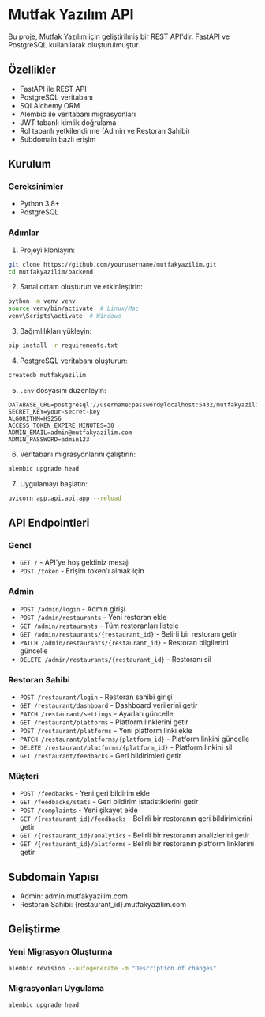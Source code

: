# Mutfak Yazılım API

Bu proje, Mutfak Yazılım için geliştirilmiş bir REST API'dir. FastAPI ve PostgreSQL kullanılarak oluşturulmuştur.

## Özellikler

- FastAPI ile REST API
- PostgreSQL veritabanı
- SQLAlchemy ORM
- Alembic ile veritabanı migrasyonları
- JWT tabanlı kimlik doğrulama
- Rol tabanlı yetkilendirme (Admin ve Restoran Sahibi)
- Subdomain bazlı erişim

## Kurulum

### Gereksinimler

- Python 3.8+
- PostgreSQL

### Adımlar

1. Projeyi klonlayın:

```bash
git clone https://github.com/yourusername/mutfakyazilim.git
cd mutfakyazilim/backend
```

2. Sanal ortam oluşturun ve etkinleştirin:

```bash
python -m venv venv
source venv/bin/activate  # Linux/Mac
venv\Scripts\activate  # Windows
```

3. Bağımlılıkları yükleyin:

```bash
pip install -r requirements.txt
```

4. PostgreSQL veritabanı oluşturun:

```bash
createdb mutfakyazilim
```

5. `.env` dosyasını düzenleyin:

```
DATABASE_URL=postgresql://username:password@localhost:5432/mutfakyazilim
SECRET_KEY=your-secret-key
ALGORITHM=HS256
ACCESS_TOKEN_EXPIRE_MINUTES=30
ADMIN_EMAIL=admin@mutfakyazilim.com
ADMIN_PASSWORD=admin123
```

6. Veritabanı migrasyonlarını çalıştırın:

```bash
alembic upgrade head
```

7. Uygulamayı başlatın:

```bash
uvicorn app.api.api:app --reload
```

## API Endpointleri

### Genel

- `GET /` - API'ye hoş geldiniz mesajı
- `POST /token` - Erişim token'ı almak için

### Admin

- `POST /admin/login` - Admin girişi
- `POST /admin/restaurants` - Yeni restoran ekle
- `GET /admin/restaurants` - Tüm restoranları listele
- `GET /admin/restaurants/{restaurant_id}` - Belirli bir restoranı getir
- `PATCH /admin/restaurants/{restaurant_id}` - Restoran bilgilerini güncelle
- `DELETE /admin/restaurants/{restaurant_id}` - Restoranı sil

### Restoran Sahibi

- `POST /restaurant/login` - Restoran sahibi girişi
- `GET /restaurant/dashboard` - Dashboard verilerini getir
- `PATCH /restaurant/settings` - Ayarları güncelle
- `GET /restaurant/platforms` - Platform linklerini getir
- `POST /restaurant/platforms` - Yeni platform linki ekle
- `PATCH /restaurant/platforms/{platform_id}` - Platform linkini güncelle
- `DELETE /restaurant/platforms/{platform_id}` - Platform linkini sil
- `GET /restaurant/feedbacks` - Geri bildirimleri getir

### Müşteri

- `POST /feedbacks` - Yeni geri bildirim ekle
- `GET /feedbacks/stats` - Geri bildirim istatistiklerini getir
- `POST /complaints` - Yeni şikayet ekle
- `GET /{restaurant_id}/feedbacks` - Belirli bir restoranın geri bildirimlerini getir
- `GET /{restaurant_id}/analytics` - Belirli bir restoranın analizlerini getir
- `GET /{restaurant_id}/platforms` - Belirli bir restoranın platform linklerini getir

## Subdomain Yapısı

- Admin: admin.mutfakyazilim.com
- Restoran Sahibi: {restaurant_id}.mutfakyazilim.com

## Geliştirme

### Yeni Migrasyon Oluşturma

```bash
alembic revision --autogenerate -m "Description of changes"
```

### Migrasyonları Uygulama

```bash
alembic upgrade head
``` 